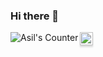 ### Hi there 👋
<!--### Hi there <img src="https://media.giphy.com/media/hvRJCLFzcasrR4ia7z/giphy.gif" width="25px">-->
<!--
<a href="https://asilarslan.medium.com/">
  <img align="left" alt="Asil's Medium" width="22px" src="https://cdns.iconmonstr.com/wp-content/assets/preview/2018/240/iconmonstr-medium-2.png" />
</a>
<a href="https://www.linkedin.com/in/asilarslan/">
  <img align="left" alt="Asil's LinkedIN" width="22px" src="https://raw.githubusercontent.com/peterthehan/peterthehan/master/assets/linkedin.svg" />
</a>
-->

<!--

```swift

import Foundation

struct Profile: CustomStringConvertible {
    
    let name = "Asil Arslan"
    
    var description: String {
        """
        \(name)\n
        I am a software engineer focused on iOS development.
        Working on teams with project managers, developers, 
        and designers, I have built mobile applications and 
        SDKs focused on excellent user experience and design.
        I am looking to work in a collaborative environment 
        where I can develop products that improve people's lives.\n
        """
    }
    
    enum Skill: String, CaseIterable {
        case swift, uIKit, swiftUI
        case testing, git, fastlane
        case vim
    }
    
    func proficient(in skills: [Skill] = Skill.allCases) -> String {
        skills
            .map(\.rawValue)
            .map(\.capitalized)
            .map { "- " + $0 + "\n" }
            .reduce("Skills: \n", +)
    }
}

// Paste into a playground!
let profile = Profile()
print(profile.description)
print(profile.proficient())

```
-->

<a href="https://github.com/asilarslan">
  <img align="left" alt="Asil's Counter" src="https://visitor-badge.glitch.me/badge?page_id=asilarslan.asilarslan" />
</a>


<a href="https://www.buymeacoffee.com/asilarslan" target="_blank"><img src="https://www.buymeacoffee.com/assets/img/custom_images/orange_img.png" alt="Buy Me A Coffee" style="height: 21px !important;width: auto !important;box-shadow: 0px 3px 2px 0px rgba(190, 190, 190, 0.5) !important;-webkit-box-shadow: 0px 3px 2px 0px rgba(190, 190, 190, 0.5) !important;" ></a>


